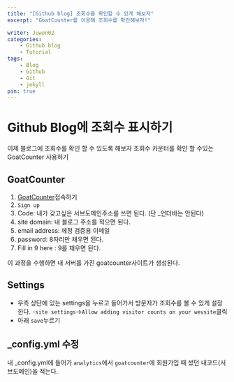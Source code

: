 ```yaml
---
title: "[Github blog] 조회수를 확인할 수 있게 해보자"
excerpt: "GoatCounter를 이용해 조회수를 확인해보자!"

writer: Juwon02
categories:
    - Github blog
    - Tutorial
tags:
    - Blog
    - Github
    - Git
    - jekyll
pin: true
---
```

# Github Blog에 조회수 표시하기
이제 블로그에 조회수를 확인 할 수 있도록 해보자 조회수 카운터를 확인 할 수있는 GoatCounter 사용하기
## GoatCounter
1. [GoatCounter](https://www.goatcounter.com/signup)접속하기
2. `Sign up`
3. Code: 내가 갖고싶은 서브도메인주소를 쓰면 된다. (단 _언더바는 안된다)
4. site domain: 내 블로그 주소를 적으면 된다.
5. email address: 께정 검증용 이메일
6. password: 8자리만 채우면 된다.
7. Fill in 9 here : 9를 채우면 된다.


이 과정을 수행하면 내 서버를 가진 goatcounter사이트가 생성된다.
## Settings
- 우측 상단에 있는 settings을 누르고 들어가서 방문자가 조회수를 볼 수 있게 설정한다.
-`site settings`->`Allow adding visitor counts on your wevsite`클릭
- 아래 `save`누르기

## _config.yml 수정
내 _config.yml에 들어가 `analytics`에서 `goatcounter`에 회원가입 때 썼던 내코드(서브도메인)을 적는다.